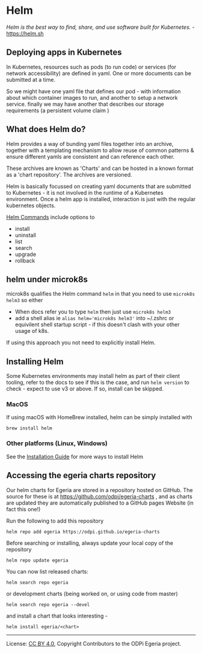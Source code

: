 <!-- SPDX-License-Identifier: CC-BY-4.0 -->
<!-- Copyright Contributors to the ODPi Egeria project. -->
# Helm

_Helm is the best way to find, share, and use software built for Kubernetes._ - https://helm.sh

## Deploying apps in Kubernetes

In Kubernetes, resources such as pods (to run code) or services (for network accessibility) are defined in yaml. One or more documents can be submitted at a time.

So we might have one yaml file that defines our pod - with information about which container images to run, and another to setup a network service. finally we may have another that describes our storage requirements (a persistent volume claim
)

## What does Helm do?

Helm provides a way of bunding yaml files together into an archive, together with a templating mechanism to allow reuse of common patterns & ensure different yamls are consistent and can reference each other.

These archives are known as 'Charts' and can be hosted in a known format as a 'chart repository'. The archives are versioned.

Helm is basically focussed on creating yaml documents that are submitted to Kubernetes - it is not involved in the runtime of a Kubernetes environment. Once a helm app is installed, interaction is just with the regular kubernetes objects.

[Helm Commands](https://helm.sh/docs/helm/helm/) include options to
* install
* uninstall
* list
* search
* upgrade
* rollback

## helm under microk8s

microk8s qualifies the Helm command `helm` in that you need to use `microk8s helm3` so either
* When docs refer you to type `helm` then just use `microk8s helm3`
* add a shell alias ie `alias helm='microk8s helm3'` into ~/.zshrc or equivilent shell startup script - if this doesn't clash with your other usage of k8s.

If using this approach you not need to explicitly install Helm.

## Installing Helm

Some Kubernetes environments may install helm as part of their client tooling, refer to the docs to see if this is the case, and run `helm version` to check - expect to use v3 or above. If so, install can be skipped.

### MacOS

If using macOS with HomeBrew installed, helm can be simply installed with
```shell
brew install helm
```

### Other platforms (Linux, Windows)

See the [Installation Guide](https://helm.sh/docs/intro/install/) for more ways to install Helm

## Accessing the egeria charts repository

Our helm charts for Egeria are stored in a repository hosted on GitHub. The source for these is at https://github.com/odpi/egeria-charts , and as charts are updated they are automatically published to a GitHub pages Website (in fact this one!)

Run the following to add this repository
```shell
helm repo add egeria https://odpi.github.io/egeria-charts
```

Before searching or installing, always update your local copy of the repository
```shell
helm repo update egeria
```
You can now list released charts:
```shell
helm search repo egeria
```

or development charts (being worked on, or using code from master)
```shell
helm search repo egeria --devel
```
and install a chart that looks interesting - 
```shell
helm install egeria/<chart>
```
----
License: [CC BY 4.0](https://creativecommons.org/licenses/by/4.0/),
Copyright Contributors to the ODPi Egeria project.
